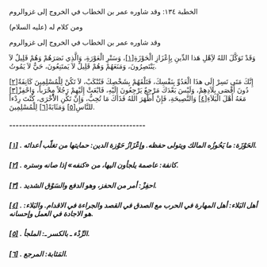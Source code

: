   الخطبة  ١٣٤: وقد شاوره عمر بن الخطاب في الخروج إلى غزوالروم	

ومن كلام له (عليه السلام)

وقد شاوره عمر بن الخطاب في الخروج إلى غزوالروم

وَقَدْ تَوَكَّلَ اللهُ لاَِهْلِ هَذا الدِّينِ بِإِعْزَازِ الْحَوْزَةِ[[١\]](https://arabic.balaghah.net/node/585#_ftn1)، وَسَتْرِ الْعَوْرَةِ، وَالَّذِي نَصَرَهُمْ وَهُمْ قَلِيلٌ لاَ  يَنْتَصِرُونَ، وَمَنَعَهُمْ وَهُمْ قَلِيلٌ لاَ يَمتَنِعُونَ، حَيٌّ لاَ  يَمُوتُ.

إِنَّكَ مَتَى تَسِرْ إِلَى هذَا الْعَدُوِّ بِنَفْسِكَ، فَتَلْقَهُمْ بِشَخْصِكَ فَتُنْكَبْ، لاَ تَكُنْ لِلْمُسْلِمِينَ كَانِفَةٌ[[٢\]](https://arabic.balaghah.net/node/585#_ftn2) دُونَ أَقْصَى بِلاَدِهِمْ، وَلَيْسَ بَعْدَكَ مَرْجِعٌ يَرْجِعُونَ إِلَيْهِ، فَابْعَثْ إِلَيْهِمْ رَجُلاً مِحْرَباً، وَاحْفِزْ[[٣\]](https://arabic.balaghah.net/node/585#_ftn3) مَعَهُ أَهْلَ الْبَلاَءِ[[٤\]](https://arabic.balaghah.net/node/585#_ftn4) وَالنَّصِيحَةِ، فَإِنْ أَظْهَرَ اللهُ فَذَاكَ مَا تُحِبُّ، وَإِنْ تَكُنِ الاُْخْرَى، كُنْتَ رِدْءاً للنَّاسِ[[٥\]](https://arabic.balaghah.net/node/585#_ftn5) وَمَثَابَةً[[٦\]](https://arabic.balaghah.net/node/585#_ftn6) لِلْمُسْلِمِينَ.

##### ------------------------------------------

##### [[١\]](https://arabic.balaghah.net/node/585#_ftnref1) . الحَوْزَة: ما يَحُوزُه المالك ويتولى حفظه. وإعْزَازُ حَوْزة الدين: حمايتها من تغلّب أعدائه.

##### [[٢\]](https://arabic.balaghah.net/node/585#_ftnref2) . كانفة: عاصمة يلجأون اليها، من «كنفه» إذا صانه وستره.

##### [[٣\]](https://arabic.balaghah.net/node/585#_ftnref3) . احفِزْ: أمر من الحفز، وهو الدفع والسَوْق الشديد.

##### [[٤\]](https://arabic.balaghah.net/node/585#_ftnref4) . أهل البَلاء: أهل المهارة في الحرب مع الصدق في القصد والجراءة في الاقدام. والبَلاء: هو الاجادة في العمل وإحسانه.

##### [[٥\]](https://arabic.balaghah.net/node/585#_ftnref5) . الرِّدْء ـ بالكسر ـ: الملجأ.

##### [[٦\]](https://arabic.balaghah.net/node/585#_ftnref6) . المَثابة: المرجع. 
